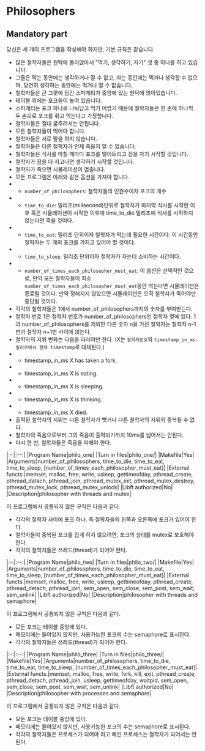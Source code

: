 # Philosophers

## Mandatory part
당신은 세 개의 프로그램을 작성해야 하지만, 기본 규칙은 같습니다.

- 많은 철학자들은 원탁에 둘러앉아서 "먹기, 생각하기, 자기" 셋 중 하나를 하고 있습니다.
- 그들은 먹는 동안에는 생각하거나 잘 수 없고, 자는 동안에는 먹거나 생각할 수 없으며, 당연히 생각하는 동안에는 먹거나 잘 수 없습니다.
- 철학자들은 큰 그릇에 담긴 스파게티가 중앙에 있는 원탁에 앉아있습니다.
- 테이블 위에는 포크들이 놓여 있습니다.
- 스파게티는 포크 하나로 나눠담고 먹기 어렵기 때문에 철학자들은 한 손에 하나씩 두 손으로 포크를 쥐고 먹는다고 가정합니다.
- 철학자들은 절대 굶주려서는 안됩니다.
- 모든 철학자들이 먹어야 합니다.
- 철학자들은 서로 말을 하지 않습니다.
- 철학자들은 다른 철학자가 언제 죽을지 알 수 없습니다.
- 철학자들은 식사를 마칠 때마다 포크를 떨어트리고 잠을 자기 시작할 것입니다.
- 철학자가 잠을 다 자고나면 생각하기 시작할 것입니다.
- 철학자가 죽으면 시뮬레이션이 멈춥니다.
- 모든 프로그램은 아래와 같은 옵션을 가져야 합니다.
- - `number_of_philosophers`: 철학자들의 인원수이자 포크의 개수
- - `time_to_die`: 밀리초(milisecond)단위로 철학자가 마지막 식사를 시작한 이후 혹은 시뮬레이션이 시작한 이후에 time_to_die 밀리초에 식사를 시작하지 않는다면 죽을 것이다.
- - `time_to_eat`: 밀리초 단위이자 철학자가 먹는데 필요한 시간이다. 이 시간동안 철학자는 두 개의 포크를 가지고 있어야 할 것이다.
- - `time_to_sleep`: 밀리초 단위이자 철학자가 자는데 소비하는 시간이다.
- - `number_of_times_each_philosopher_must_eat`: 이 옵션은 선택적인 것으로, 만약 모든 철학자들이 최소 `number_of_times_each_philosopher_must_eat`동안 먹는다면 시뮬레이션은 종료될 것이다. 만약 정해지지 않았으면 시뮬레이션은 오직 철학자가 죽어야만 중단될 것이다.
- 각각의 철학자들은 1에서 number_of_philosophers까지의 숫자를 부여받는다.
- 철학자 번호 1은 철학자 번호가 number_of_philosophers인 철학자 옆에 있다. 1과 number_of_philosophers를 제외한 다른 숫자 n을 가진 철학자는 철학자 n-1번과 철학자 n+1번 사이에 앉는다.
- 철학자의 지위 변화는 다음을 따라야만 한다. (X는 `철학자번호`와 `timestamp_in_ms-밀리초에서 현재 timestamp`로 대체된다.)
- - timestamp_in_ms X has taken a fork.
- - timestamp_in_ms X is eating.
- - timestamp_in_ms X is sleeping.
- - timestamp_in_ms X is thinking.
- - timestamp_in_ms X died.
- 출력된 철학자의 지위는 다른 철학자가 뺏거나 다른 철학자의 지위와 중복될 수 없다.
- 철학자의 죽음으로부터 그의 죽음이 출력되기까지 10ms를 넘어서는 안된다.
- 다시 한 번, 철학자들은 죽음을 피해야 한다.

|:-:|:--:|
|Program Name|philo_one|
|Turn in files|philo_one/|
|Makefile|Yes|
|Arguments|number_of_philosophers, time_to_die, time_to_eat, time_to_sleep, [number_of_times_each_philosopher_must_eat]|
|External functs.|memset, malloc, free, write, usleep, gettimeofday, pthread_create, pthread_datach, pthread_join, pthread_mutex_init, pthread_mutex_destroy, pthread_mutex_lock, pthread_mutex_unlock|
|Libft authorized|No|
|Description|philosopher with threads and mutex|

이 프로그램에서 공통되지 않은 규칙은 다음과 같다.
- 각각의 철학자 사이에 포크 하나. 즉 철학자들의 왼쪽과 오른쪽에 포크가 있어야 한다.
- 철학자들이 중복된 포크를 집게 하지 않으려면, 포크의 상태를 mutex로 보호해야 한다.
- 각각의 철학자들은 쓰레드(thread)가 되어야 한다.

|:-:|:--:|
|Program Name|philo_two|
|Turn in files|philo_two/|
|Makefile|Yes|
|Arguments|number_of_philosophers, time_to_die, time_to_eat, time_to_sleep, [number_of_times_each_philosopher_must_eat]|
|External functs.|memset, malloc, free, write, usleep, gettimeofday, pthread_create, pthread_detach, pthread_join, sem_open, sem_close, sem_post, sem_wait, sem_unlink|
|Libft authorized|No|
|Description|philosopher with threads and semaphore|

이 프로그램에서 공통되지 않은 규칙은 다음과 같다.
- 모든 포크는 테이블 중앙에 있다.
- 메모리에는 들어있지 않지만, 사용가능한 포크의 수는 semaphore로 표시된다.
- 각각의 철학자들은 쓰레드(thread)가 되어야 한다.

|:-:|:--:|
|Program Name|philo_three|
|Turn in files|philo_three/|
|Makefile|Yes|
|Arguments|number_of_philosophers, time_to_die, time_to_eat, time_to_sleep, [number_of_times_each_philosopher_must_eat]|
|External functs.|memset, malloc, free, write, fork, kill, exit, pthread_create, pthread_detach, pthread_join, usleep, gettimeofday, waitpid, sem_open, sem_close, sem_post, sem_wait, sem_unlink|
|Libft authorized|No|
|Description|philosopher with processes and semaphore|

이 프로그램에서 공통되지 않은 규칙은 다음과 같다.
- 모든 포크는 테이블 중앙에 있다.
- 메모리에는 들어있지 않지만, 사용가능한 포크의 수는 semaphore로 표시된다.
- 각각의 철학자들은 프로세스가 되어야 하고 메인 프로세스는 철학자가 되어서는 안된다.
